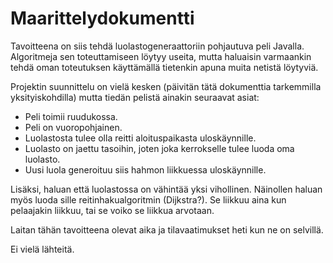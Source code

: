 # Maarittelydokumentti

Tavoitteena on siis tehdä luolastogeneraattoriin pohjautuva peli Javalla.
Algoritmeja sen toteuttamiseen löytyy useita, mutta haluaisin varmaankin tehdä oman toteutuksen käyttämällä tietenkin apuna muita netistä löytyviä. 

Projektin suunnittelu on vielä kesken (päivitän tätä dokumenttia tarkemmilla yksityiskohdilla) mutta tiedän pelistä ainakin seuraavat asiat:
* Peli toimii ruudukossa.
* Peli on vuoropohjainen.
* Luolastosta tulee olla reitti aloituspaikasta uloskäynnille. 
* Luolasto on jaettu tasoihin, joten joka kerrokselle tulee luoda oma luolasto.
* Uusi luola generoituu siis hahmon liikkuessa uloskäynnille.

Lisäksi, haluan että luolastossa on vähintää yksi vihollinen. Näinollen haluan myös luoda sille reitinhakualgoritmin (Dijkstra?). Se liikkuu aina kun pelaajakin liikkuu, tai se voiko se liikkua arvotaan.

Laitan tähän tavoitteena olevat aika ja tilavaatimukset heti kun ne on selvillä.

Ei vielä lähteitä.
